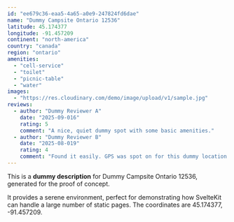 ```yaml
---
id: "ee679c36-eaa5-4a65-a0e9-247824fd6dae"
name: "Dummy Campsite Ontario 12536"
latitude: 45.174377
longitude: -91.457209
continent: "north-america"
country: "canada"
region: "ontario"
amenities:
  - "cell-service"
  - "toilet"
  - "picnic-table"
  - "water"
images:
  - "https://res.cloudinary.com/demo/image/upload/v1/sample.jpg"
reviews:
  - author: "Dummy Reviewer A"
    date: "2025-09-016"
    rating: 5
    comment: "A nice, quiet dummy spot with some basic amenities."
  - author: "Dummy Reviewer B"
    date: "2025-08-019"
    rating: 4
    comment: "Found it easily. GPS was spot on for this dummy location."
---
```


This is a **dummy description** for Dummy Campsite Ontario 12536, generated for the proof of concept.

It provides a serene environment, perfect for demonstrating how SvelteKit can handle a large number of static pages. The coordinates are 45.174377, -91.457209.
